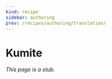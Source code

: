 ```yaml
---
kind: recipe
sidebar: authoring
prev: /recipes/authoring/translation/
---
```


# Kumite

_This page is a stub._